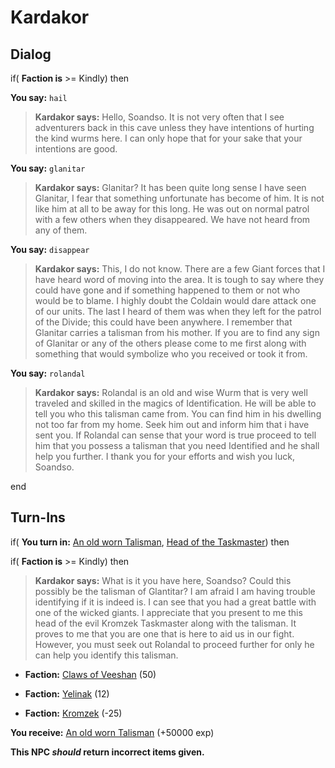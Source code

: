 # Kardakor
## Dialog

if( **Faction is** >= Kindly) then


**You say:** `hail`




>**Kardakor says:** Hello, Soandso. It is not very often that I see adventurers back in this cave unless they have intentions of hurting the kind wurms here. I can only hope that for your sake that your intentions are good.


**You say:** `glanitar`




>**Kardakor says:** Glanitar? It has been quite long sense I have seen Glanitar, I fear that something unfortunate has become of him. It is not like him at all to be away for this long. He was out on normal patrol with a few others when they disappeared. We have not heard from any of them.


**You say:** `disappear`




>**Kardakor says:** This, I do not know. There are a few Giant forces that I have heard word of moving into the area. It is tough to say where they could have gone and if something happened to them or not who would be to blame. I highly doubt the Coldain would dare attack one of our units. The last I heard of them was when they left for the patrol of the Divide; this could have been anywhere. I remember that Glanitar carries a talisman from his mother. If you are to find any sign of Glanitar or any of the others please come to me first along with something that would symbolize who you received or took it from.


**You say:** `rolandal`




>**Kardakor says:** Rolandal is an old and wise Wurm that is very well traveled and skilled in the magics of Identification. He will be able to tell you who this talisman came from. You can find him in his dwelling not too far from my home. Seek him out and inform him that i have sent you. If Rolandal can sense that your word is true proceed to tell him that you possess a talisman that you need Identified and he shall help you further. I thank you for your efforts and wish you luck, Soandso.

end

## Turn-Ins





if( **You turn in:** [An old worn Talisman](/item/1861), [Head of the Taskmaster](/item/1862)) then


if( **Faction is** >= Kindly) then



>**Kardakor says:** What is it you have here, Soandso? Could this possibly be the talisman of Glantitar? I am afraid I am having trouble identifying if it is indeed is. I can see that you had a great battle with one of the wicked giants. I appreciate that you present to me this head of the evil Kromzek Taskmaster along with the talisman. It proves to me that you are one that is here to aid us in our fight. However, you must seek out Rolandal to proceed further for only he can help you identify this talisman.







* __Faction:__ [Claws of Veeshan](/faction/430) (50)



* __Faction:__ [Yelinak](/faction/436) (12)



* __Faction:__ [Kromzek](/faction/448) (-25)



 **You receive:**  [An old worn Talisman](/item/1861) (+50000 exp)


**This NPC *should* return incorrect items given.**
